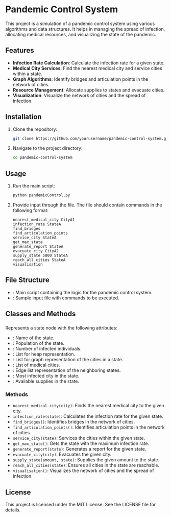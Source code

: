 # Pandemic Control System

This project is a simulation of a pandemic control system using various algorithms and data structures. It helps in managing the spread of infection, allocating medical resources, and visualizing the state of the pandemic.

## Features

- **Infection Rate Calculation**: Calculate the infection rate for a given state.
- **Medical City Services**: Find the nearest medical city and service cities within a state.
- **Graph Algorithms**: Identify bridges and articulation points in the network of cities.
- **Resource Management**: Allocate supplies to states and evacuate cities.
- **Visualization**: Visualize the network of cities and the spread of infection.

## Installation

1. Clone the repository:
    ```sh
    git clone https://github.com/yourusername/pandemic-control-system.git
    ```
2. Navigate to the project directory:
    ```sh
    cd pandemic-control-system
    ```


## Usage

1. Run the main script:
    ```sh
    python pandemicControl.py
    ```
2. Provide input through the  file. The file should contain commands in the following format:
    ```plaintext
    nearest_medical_city CityA1
    infection_rate StateA
    find_bridges
    find_articulation_points
    service_city StateA
    get_max_state
    generate_report StateA
    evacuate_city CityA2
    supply_state 5000 StateA
    reach_all_cities StateA
    visualisation
    ```

## File Structure

- : Main script containing the logic for the pandemic control system.
- : Sample input file with commands to be executed.

## Classes and Methods

### 

Represents a state node with the following attributes:
- : Name of the state.
- : Population of the state.
- : Number of infected individuals.
- : List for heap representation.
- : List for graph representation of the cities in a state.
- : List of medical cities.
- : Edge list representation of the neighboring states.
- : Most infected city in the state.
- : Available supplies in the state.

### Methods

- `nearest_medical_city(city)`: Finds the nearest medical city to the given city.
- `infection_rate(state)`: Calculates the infection rate for the given state.
- `find_bridges()`: Identifies bridges in the network of cities.
- `find_articulation_points()`: Identifies articulation points in the network of cities.
- `service_city(state)`: Services the cities within the given state.
- `get_max_state()`: Gets the state with the maximum infection rate.
- `generate_report(state)`: Generates a report for the given state.
- `evacuate_city(city)`: Evacuates the given city.
- `supply_state(amount, state)`: Supplies the given amount to the state.
- `reach_all_cities(state)`: Ensures all cities in the state are reachable.
- `visualisation()`: Visualizes the network of cities and the spread of infection.


## License

This project is licensed under the MIT License. See the LICENSE file for details.
